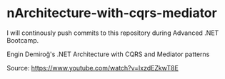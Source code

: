 # nArchitecture-with-cqrs-mediator

I will continously push commits to this repository during Advanced .NET Bootcamp. 

Engin Demiroğ's .NET Architecture with CQRS and Mediator patterns

Source: https://www.youtube.com/watch?v=IxzdEZkwT8E
